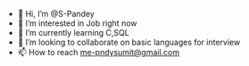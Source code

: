 - 👋 Hi, I’m @S-Pandey
- 👀 I’m interested in Job right now
- 🌱 I’m currently learning C,SQL
- 💞️ I’m looking to collaborate on basic languages for interview
- 📫 How to reach me-pndysumit@gmail.com

<!---
S-Pandey/S-Pandey is a ✨ special ✨ repository because its `README.md` (this file) appears on your GitHub profile.
You can click the Preview link to take a look at your changes.
--->
